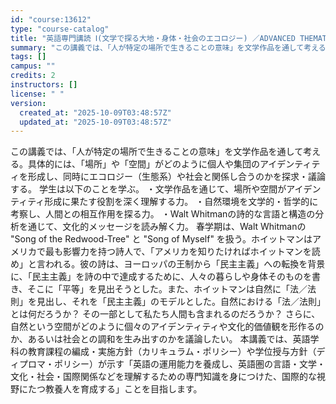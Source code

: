 ```yaml
---
id: "course:13612"
type: "course-catalog"
title: "英語専門講読 Ⅰ(文学で探る大地・身体・社会のエコロジー) ／ADVANCED THEMATIC READING Ⅰ"
summary: "この講義では、「人が特定の場所で生きることの意味」を文学作品を通して考える。具体的には、「場所」や「空間」がどのように個人や集団のアイデンティティを形成し、同時にエコロジー（生態系）や社会と関係し合うのかを探求・議論する。 学生は以下のこと…"
tags: []
campus: ""
credits: 2
instructors: []
license: " "
version:
  created_at: "2025-10-09T03:48:57Z"
  updated_at: "2025-10-09T03:48:57Z"
---
```


この講義では、「人が特定の場所で生きることの意味」を文学作品を通して考える。具体的には、「場所」や「空間」がどのように個人や集団のアイデンティティを形成し、同時にエコロジー（生態系）や社会と関係し合うのかを探求・議論する。 学生は以下のことを学ぶ。 ・文学作品を通じて、場所や空間がアイデンティティ形成に果たす役割を深く理解する力。 ・自然環境を文学的・哲学的に考察し、人間との相互作用を探る力。 ・Walt Whitmanの詩的な言語と構造の分析を通じて、文化的メッセージを読み解く力。 春学期は、Walt Whitmanの "Song of the Redwood-Tree" と "Song of Myself" を扱う。ホイットマンはアメリカで最も影響力を持つ詩人で、「アメリカを知りたければホイットマンを読め」と言われる。彼の詩は、ヨーロッパの王制から「民主主義」への転換を背景に、「民主主義」を詩の中で達成するために、人々の暮らしや身体そのものを書き、そこに「平等」を見出そうとした。また、ホイットマンは自然に「法／法則」を見出し、それを「民主主義」のモデルとした。自然における「法／法則」とは何だろうか？ その一部として私たち人間も含まれるのだろうか？ さらに、自然という空間がどのように個々のアイデンティティや文化的価値観を形作るのか、あるいは社会との調和を生み出すのかを議論したい。 本講義では、英語学科の教育課程の編成・実施方針（カリキュラム・ポリシー）や学位授与方針（ディプロマ・ポリシー）が示す「英語の運用能力を養成し、英語圏の言語・文学・文化・社会・国際関係などを理解するための専門知識を身につけた、国際的な視野にたつ教養人を育成する」ことを目指します。
